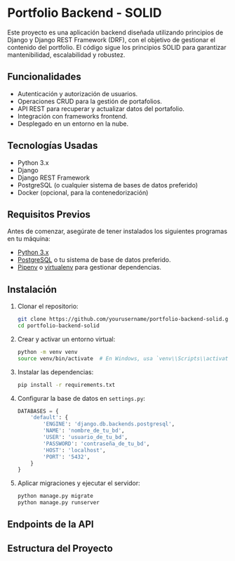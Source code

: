 # Portfolio Backend - SOLID

Este proyecto es una aplicación backend diseñada utilizando principios de Django y Django REST Framework (DRF), con el objetivo de gestionar el contenido del portfolio. El código sigue los principios SOLID para garantizar mantenibilidad, escalabilidad y robustez.

## Funcionalidades

- Autenticación y autorización de usuarios.
- Operaciones CRUD para la gestión de portafolios.
- API REST para recuperar y actualizar datos del portafolio.
- Integración con frameworks frontend.
- Desplegado en un entorno en la nube.

## Tecnologías Usadas

- Python 3.x
- Django
- Django REST Framework
- PostgreSQL (o cualquier sistema de bases de datos preferido)
- Docker (opcional, para la contenedorización)

## Requisitos Previos

Antes de comenzar, asegúrate de tener instalados los siguientes programas en tu máquina:

- [Python 3.x](https://www.python.org/downloads/)
- [PostgreSQL](https://www.postgresql.org/) o tu sistema de base de datos preferido.
- [Pipenv](https://pipenv.pypa.io/en/latest/) o [virtualenv](https://virtualenv.pypa.io/en/stable/) para gestionar dependencias.

## Instalación

1. Clonar el repositorio:

    ```bash
    git clone https://github.com/yourusername/portfolio-backend-solid.git
    cd portfolio-backend-solid
    ```

2. Crear y activar un entorno virtual:

    ```bash
    python -m venv venv
    source venv/bin/activate  # En Windows, usa `venv\\Scripts\\activate`
    ```

3. Instalar las dependencias:

    ```bash
    pip install -r requirements.txt
    ```

4. Configurar la base de datos en `settings.py`:

    ```python
    DATABASES = {
        'default': {
            'ENGINE': 'django.db.backends.postgresql',
            'NAME': 'nombre_de_tu_bd',
            'USER': 'usuario_de_tu_bd',
            'PASSWORD': 'contraseña_de_tu_bd',
            'HOST': 'localhost',
            'PORT': '5432',
        }
    }
    ```

5. Aplicar migraciones y ejecutar el servidor:

    ```bash
    python manage.py migrate
    python manage.py runserver
    ```

## Endpoints de la API



## Estructura del Proyecto

